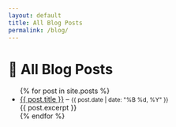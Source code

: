 ```yaml
---
layout: default
title: All Blog Posts
permalink: /blog/
---
```


# 📰 All Blog Posts

<!-- DEBUG: Below is the post loop -->

<ul>
  {% for post in site.posts %}
    <li>
      <a href="{{ site.baseurl }}{{ post.url }}">{{ post.title }}</a> – 
      <small>{{ post.date | date: "%B %d, %Y" }}</small><br/>
      {{ post.excerpt }}
    </li>
  {% endfor %}
</ul>

